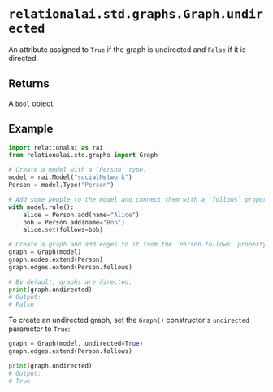 # `relationalai.std.graphs.Graph.undirected`

An attribute assigned to `True` if the graph is undirected and `False` if it is directed.

## Returns

A `bool` object.

## Example

```python
import relationalai as rai
from relationalai.std.graphs import Graph

# Create a model with a `Person` type.
model = rai.Model("socialNetwork")
Person = model.Type("Person")

# Add some people to the model and connect them with a `follows` property.
with model.rule():
    alice = Person.add(name="Alice")
    bob = Person.add(name="Bob")
    alice.set(follows=bob)

# Create a graph and add edges to it from the `Person.follows` property.
graph = Graph(model)
graph.nodes.extend(Person)
graph.edges.extend(Person.follows)

# By default, graphs are directed.
print(graph.undirected)
# Output:
# False
```

To create an undirected graph, set the `Graph()` constructor's  `undirected` parameter to `True`:

```python
graph = Graph(model, undirected=True)
graph.edges.extend(Person.follows)

print(graph.undirected)
# Output:
# True
```
